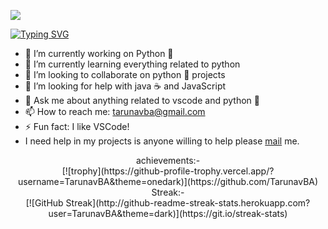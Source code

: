 ![](https://komarev.com/ghpvc/?username=TarunavBA&style=flat-square)

[![Typing SVG](https://readme-typing-svg.herokuapp.com?font=Fira+Code&center=true&vCenter=true&lines=Hey+there!+%F0%9F%91%8B;I+am+Tarunav.BA+%F0%9F%91%A6;I+am+a+student%2C+%F0%9F%93%96;I+am+a+python+learner%2C+%F0%9F%90%8D;I+am+a+good+contributor+%F0%9F%98%86)](https://git.io/typing-svg)

- 🔭 I’m currently working on Python 🐍
- 🌱 I’m currently learning everything related to python
- 👯 I’m looking to collaborate on python 🐍 projects
- 🤔 I’m looking for help with java ☕ and JavaScript
- 💬 Ask me about anything related to vscode and python 🐍
- 📫 How to reach me: tarunavba@gmail.com
- ⚡ Fun fact: I like VSCode! 
- I need help in my projects is anyone willing to help please [mail](mailto:tarunavba@gmail.com) me.

<div align="center">achievements:-</div>

<div align="center">[![trophy](https://github-profile-trophy.vercel.app/?username=TarunavBA&theme=onedark)](https://github.com/TarunavBA)</div>

<div align="center">Streak:-</div>

<div align="center">[![GitHub Streak](http://github-readme-streak-stats.herokuapp.com?user=TarunavBA&theme=dark)](https://git.io/streak-stats)</div>
